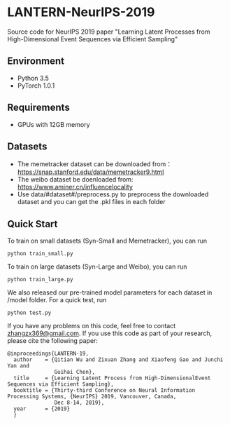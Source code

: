 # LANTERN-NeurIPS-2019
Source code for NeurIPS 2019 paper "Learning Latent Processes from High-Dimensional Event Sequences via Efficient Sampling"
## Environment
+ Python 3.5
+ PyTorch 1.0.1
## Requirements
+ GPUs with 12GB memory
## Datasets
+ The memetracker dataset can be downloaded from：https://snap.stanford.edu/data/memetracker9.html
+ The weibo dataset be doenloaded from: https://www.aminer.cn/influencelocality
+ Use data/#dataset#/preprocess.py to preprocess the downloaded dataset and you can get the .pkl files in each folder
## Quick Start
To train on small datasets (Syn-Small and Memetracker), you can run
```
python train_small.py
```
To train on large datasets (Syn-Large and Weibo), you can run
```
python train_large.py
```
We also released our pre-trained model parameters for each dataset in /model folder. For a quick test, run
```
python test.py
```
If you have any problems on this code, feel free to contact zhangzx369@gmail.com.
If you use this code as part of your research, please cite the following paper:
```
@inproceedings{LANTERN-19,
  author    = {Qitian Wu and Zixuan Zhang and Xiaofeng Gao and Junchi Yan and
               Guihai Chen},
  title     = {Learning Latent Process from High-DimensionalEvent Sequences via Efficient Sampling},
  booktitle = {Thirty-third Conference on Neural Information Processing Systems, {NeurIPS} 2019, Vancouver, Canada,
               Dec 8-14, 2019},
  year      = {2019}
  }
```
